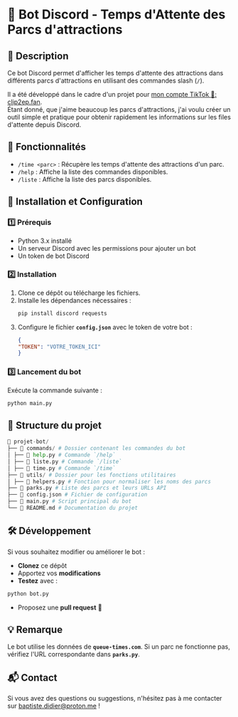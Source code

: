 # 🚀 Bot Discord - Temps d'Attente des Parcs d'attractions

## 📌 Description
Ce bot Discord permet d'afficher les temps d'attente des attractions dans différents parcs d'attractions en utilisant des commandes slash (`/`).  

Il a été développé dans le cadre d'un projet pour [mon compte TikTok 🎢: clip2ep.fan](https://www.tiktok.com/@clip2ep.fan).  
Étant donné, que j'aime beaucoup les parcs d'attractions, j'ai voulu créer un outil simple et pratique pour obtenir rapidement les informations sur les files d'attente depuis Discord.  


## 📜 Fonctionnalités
- `/time <parc>` : Récupère les temps d'attente des attractions d'un parc.
- `/help` : Affiche la liste des commandes disponibles.
- `/liste` : Affiche la liste des parcs disponibles.

## 🔧 Installation et Configuration

### 1️⃣ Prérequis
- Python 3.x installé
- Un serveur Discord avec les permissions pour ajouter un bot
- Un token de bot Discord

### 2️⃣ Installation
1. Clone ce dépôt ou télécharge les fichiers.
2. Installe les dépendances nécessaires :
   ```bash
   pip install discord requests
   ```
3. Configure le fichier **`config.json`** avec le token de votre bot :
   ```json
   { 
   "TOKEN": "VOTRE_TOKEN_ICI" 
   }
   ```
### 3️⃣ Lancement du bot
Exécute la commande suivante :
``` bash
python main.py
```
## 📂 Structure du projet
```python
📁 projet-bot/ 
├── 📁 commands/ # Dossier contenant les commandes du bot 
│ ├── 📄 help.py # Commande `/help` 
│ ├── 📄 liste.py # Commande `/liste` 
│ ├── 📄 time.py # Commande `/time` 
├── 📁 utils/ # Dossier pour les fonctions utilitaires 
│ ├── 📄 helpers.py # Fonction pour normaliser les noms des parcs 
├── 📄 parks.py # Liste des parcs et leurs URLs API 
├── 📄 config.json # Fichier de configuration 
├── 📄 main.py # Script principal du bot 
└── 📄 README.md # Documentation du projet
```

## 🛠 Développement
Si vous souhaitez modifier ou améliorer le bot :
-   **Clonez** ce dépôt
-    Apportez vos **modifications**
- **Testez** avec :
```bash
python bot.py
```
-   Proposez une **pull request** 🎉

## 💡 Remarque
Le bot utilise les données de **`queue-times.com`**. Si un parc ne fonctionne pas, vérifiez l'URL correspondante dans **`parks.py`**.

## 📬 Contact
Si vous avez des questions ou suggestions, n'hésitez pas à me contacter sur baptiste.didier@proton.me !